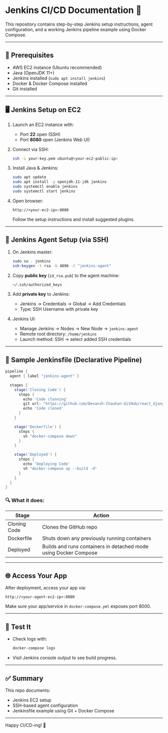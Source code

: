 
# Jenkins CI/CD Documentation 🚀

This repository contains step-by-step Jenkins setup instructions, agent configuration, and a working Jenkins pipeline example using Docker Compose.

---

## 📌 Prerequisites

- AWS EC2 instance (Ubuntu recommended)
- Java (OpenJDK 11+)
- Jenkins installed (`sudo apt install jenkins`)
- Docker & Docker Compose installed
- Git installed

---

## 🖥️ Jenkins Setup on EC2

1. Launch an EC2 instance with:
   - Port **22** open (SSH)
   - Port **8080** open (Jenkins Web UI)

2. Connect via SSH:
   ```bash
   ssh -i your-key.pem ubuntu@<your-ec2-public-ip>
   ```

3. Install Java & Jenkins:
   ```bash
   sudo apt update
   sudo apt install -y openjdk-11-jdk jenkins
   sudo systemctl enable jenkins
   sudo systemctl start jenkins
   ```

4. Open browser:
   ```
   http://<your-ec2-ip>:8080
   ```
   Follow the setup instructions and install suggested plugins.

---

## 🤝 Jenkins Agent Setup (via SSH)

1. On Jenkins master:
   ```bash
   sudo su - jenkins
   ssh-keygen -t rsa -b 4096 -C "jenkins-agent"
   ```

2. Copy **public key** (`id_rsa.pub`) to the agent machine:
   ```bash
   ~/.ssh/authorized_keys
   ```

3. Add **private key** to Jenkins:
   - Jenkins → Credentials → Global → Add Credentials
   - Type: SSH Username with private key

4. Jenkins UI:
   - Manage Jenkins → Nodes → New Node → `jenkins-agent`
   - Remote root directory: `/home/jenkins`
   - Launch method: SSH → select added SSH credentials

---

## 📄 Sample Jenkinsfile (Declarative Pipeline)

```groovy
pipeline {
  agent { label "jenkins-agent" }

  stages {
    stage('Cloning Code') {
      steps {
        echo 'Code clonning'
        git url: "https://github.com/Devansh-Chauhan-GitHub/react_django_demo_app.git", branch: "main"
        echo 'Code cloned'
      }
    }

    stage('Dockerfile') {
      steps {
        sh "docker-compose down"
      }
    }

    stage('Deployed') {
      steps {
        echo 'Deploying Code'
        sh "docker-compose up --build -d"
      }
    }
  }
}
```

### 🔍 What it does:

| Stage            | Action                                                                 |
|------------------|------------------------------------------------------------------------|
| Cloning Code     | Clones the GitHub repo                                                 |
| Dockerfile       | Shuts down any previously running containers                           |
| Deployed         | Builds and runs containers in detached mode using Docker Compose       |

---

## 🌐 Access Your App

After deployment, access your app via:
```
http://<your-agent-ec2-ip>:8000
```

Make sure your app/service in `docker-compose.yml` exposes port 8000.

---

## 🧪 Test It

- Check logs with:
  ```bash
  docker-compose logs
  ```
- Visit Jenkins console output to see build progress.

---

## ✅ Summary

This repo documents:
- Jenkins EC2 setup
- SSH-based agent configuration
- Jenkinsfile example using Git + Docker Compose

---

Happy CI/CD-ing! 🎉
